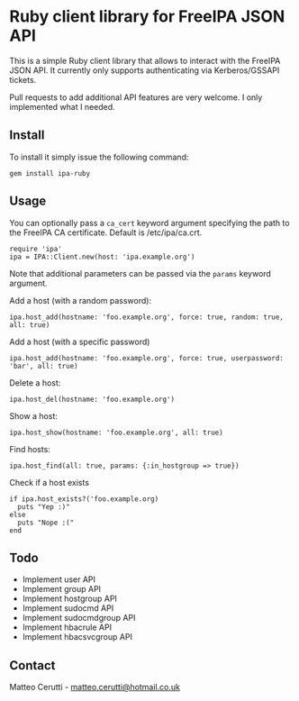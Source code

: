 # Ruby client library for FreeIPA JSON API
This is a simple Ruby client library that allows to interact with the FreeIPA JSON API. It currently only supports authenticating via
Kerberos/GSSAPI tickets.

Pull requests to add additional API features are very welcome. I only implemented what I needed.

## Install
To install it simply issue the following command:

```
gem install ipa-ruby
```

## Usage

You can optionally pass a `ca_cert` keyword argument specifying the path to the FreeIPA CA certificate. Default is /etc/ipa/ca.crt.
```
require 'ipa'
ipa = IPA::Client.new(host: 'ipa.example.org')
```

Note that additional parameters can be passed via the `params` keyword argument.

Add a host (with a random password):
```
ipa.host_add(hostname: 'foo.example.org', force: true, random: true, all: true)
```

Add a host (with a specific password)
```
ipa.host_add(hostname: 'foo.example.org', force: true, userpassword: 'bar', all: true)
```

Delete a host:
```
ipa.host_del(hostname: 'foo.example.org')
```

Show a host:
```
ipa.host_show(hostname: 'foo.example.org', all: true)
```

Find hosts:
```
ipa.host_find(all: true, params: {:in_hostgroup => true})
```

Check if a host exists
```
if ipa.host_exists?('foo.example.org)
  puts "Yep :)"
else
  puts "Nope :("
end
```

## Todo

* Implement user API
* Implement group API
* Implement hostgroup API
* Implement sudocmd API
* Implement sudocmdgroup API
* Implement hbacrule API
* Implement hbacsvcgroup API

## Contact
Matteo Cerutti - matteo.cerutti@hotmail.co.uk
